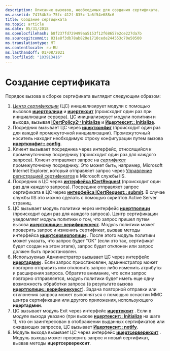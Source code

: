 ```yaml
---
description: Описание вызовов, необходимых для создания сертификата.
ms.assetid: 74154b3b-75fc-412f-835c-1a6f54e688c6
title: Создание сертификата
ms.topic: article
ms.date: 05/31/2018
ms.openlocfilehash: b8f237fd729499aa5153f12f68657e2ce227da7b
ms.sourcegitcommit: 831e8f3db78ab820e1710cede244553c70e50500
ms.translationtype: MT
ms.contentlocale: ru-RU
ms.lasthandoff: 01/08/2021
ms.locfileid: "103913416"
---
```

# <a name="building-a-certificate"></a>Создание сертификата

Порядок вызова в сборке сертификата выглядит следующим образом:

1.  [*Центр сертификации*](../secgloss/c-gly.md) (ЦС) инициализирует модули с помощью вызовов [**ицертполици**](/windows/desktop/api/Certpol/nn-certpol-icertpolicy) и [**ицертексит**](/windows/desktop/api/Certexit/nn-certexit-icertexit) (происходит один раз при инициализации сервера). ЦС инициализирует модули политики и выхода, вызывая [**ICertPolicy2:: Initialize**](/windows/desktop/api/Certpol/nf-certpol-icertpolicy-initialize) и [**Ицертексит:: Initialize**](/windows/desktop/api/Certexit/nf-certexit-icertexit-initialize).
2.  Посредник вызывает ЦС через [**ицертконфиг**](/windows/desktop/api/Certcli/nn-certcli-icertconfig) (происходит один раз для каждой промежуточной инициализации). Промежуточный носитель находит необходимую строку конфигурации путем вызова [**ицертконфиг:: config**](/windows/desktop/api/Certcli/nf-certcli-icertconfig-getconfig).
3.  Клиент вызывает посредника через интерфейс, относящийся к промежуточному посреднику (происходит один раз для каждого запроса). Клиент отправляет запрос на [*сертификат*](../secgloss/c-gly.md) промежуточному посреднику. Это может быть, например, Microsoft Internet Explorer, который отправляет запрос через [Управление регистрацией сертификатов](certificate-enrollment-control.md) в Microsoft службы IIS.
4.  Посредник в ЦС через [**интерфейса ICertRequest**](/windows/desktop/api/Certcli/nn-certcli-icertrequest) (происходит один раз для каждого запроса). Посредник отправляет запрос сертификата в ЦС через [**интерфейса ICertRequest:: submit**](/windows/desktop/api/Certcli/nf-certcli-icertrequest-submit). В случае службы IIS это можно сделать с помощью скриптов Active Server страниц.
5.  ЦС вызывает модуль политики через интерфейс [**ицертполици**](/windows/desktop/api/Certpol/nn-certpol-icertpolicy) (происходит один раз для каждого запроса). Центр сертификации уведомляет модуль политики о том, что запрос пришел путем вызова [**ицертполици:: верифирекуест**](/windows/desktop/api/Certpol/nf-certpol-icertpolicy-verifyrequest). Модуль политики может проверить запрос и изменить сертификат, вызвав методы интерфейса [**ицертсерверполици**](/windows/desktop/api/Certif/nn-certif-icertserverpolicy) . После этого модуль политики может указать, что запрос будет "ОК" (если это так, сертификат будет создан на этом этапе), запрос будет отклонен или запрос должен быть приостановлен.
6.  Используемых Администратор вызывает ЦС через интерфейс [**ицертадмин**](/windows/desktop/api/Certadm/nn-certadm-icertadmin) . Если запрос приостановлен, администратор может повторно отправить или отклонить запрос либо изменить атрибуты и расширения запроса. Обратите внимание, что если запрос повторно отправляется, модуль политики будет иметь еще одну возможность обработки запроса (в результате вызова [**ицертполици:: верифирекуест**](/windows/desktop/api/Certpol/nf-certpol-icertpolicy-verifyrequest)). Задача повторной отправки или отклонения запроса может выполняться с помощью оснастки MMC центра сертификации или другого приложения, использующего **ицертадмин**.
7.  ЦС вызывает модуль Exit через интерфейс [**ицертексит**](/windows/desktop/api/Certexit/nn-certexit-icertexit) . Если в модуле выхода указано (при вызове [**ицертексит:: Initialize**](/windows/desktop/api/Certexit/nf-certexit-icertexit-initialize) на шаге 1), что он заинтересован в отображении выданных сертификатов или ожидающих запросов, ЦС вызывает [**Ицертексит:: notify**](/windows/desktop/api/Certexit/nf-certexit-icertexit-notify).
8.  Модуль выхода вызывает ЦС через интерфейс [**ицертсерверексит**](/windows/desktop/api/Certif/nn-certif-icertserverexit) . Модуль выхода может проверить запрос и новый сертификат, вызвав методы **ицертсерверексит**.

 

 
